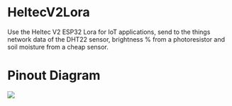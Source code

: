 # HeltecV2Lora
Use the Heltec V2 ESP32 Lora for IoT applications, send to the things network data of the DHT22 sensor, brightness % from a photoresistor and soil moisture from a cheap sensor.
# Pinout Diagram
![](ESP32LoRa.png)

